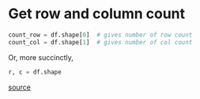 # Get row and column count

```python
count_row = df.shape[0]  # gives number of row count
count_col = df.shape[1]  # gives number of col count
```

Or, more succinctly,
```python
r, c = df.shape
```

[source](https://stackoverflow.com/a/35523946)
